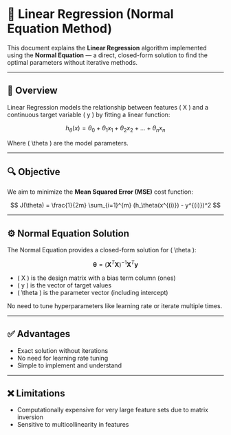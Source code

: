 # 📘 Linear Regression (Normal Equation Method)

This document explains the **Linear Regression** algorithm implemented using the **Normal Equation** — a direct, closed-form solution to find the optimal parameters without iterative methods.

---

## 🧠 Overview

Linear Regression models the relationship between features \( X \) and a continuous target variable \( y \) by fitting a linear function:

$$
h_\theta(x) = \theta_0 + \theta_1 x_1 + \theta_2 x_2 + \dots + \theta_n x_n
$$

Where \( \theta \) are the model parameters.

---

## 🔍 Objective

We aim to minimize the **Mean Squared Error (MSE)** cost function:

$$
J(\theta) = \frac{1}{2m} \sum_{i=1}^{m} (h_\theta(x^{(i)}) - y^{(i)})^2
$$

---

## ⚙️ Normal Equation Solution

The Normal Equation provides a closed-form solution for \( \theta \):

$$
\mathbf{\theta} = \left( \mathbf{X}^T \mathbf{X} \right)^{-1} \mathbf{X}^T \mathbf{y}
$$

- \( X \) is the design matrix with a bias term column (ones)  
- \( y \) is the vector of target values  
- \( \theta \) is the parameter vector (including intercept)  

No need to tune hyperparameters like learning rate or iterate multiple times.

---

## ✅ Advantages

- Exact solution without iterations  
- No need for learning rate tuning  
- Simple to implement and understand  

---

## ❌ Limitations

- Computationally expensive for very large feature sets due to matrix inversion  
- Sensitive to multicollinearity in features  

